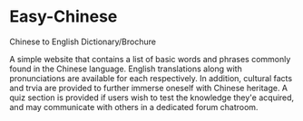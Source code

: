 # Easy-Chinese
Chinese to English Dictionary/Brochure

A simple website that contains a list of basic words and phrases commonly found in the Chinese language.
English translations along with pronunciations are available for each respectively. In addition, cultural facts
and trvia are provided to further immerse oneself with Chinese heritage. A quiz section is provided if users
wish to test the knowledge they'e acquired, and may communicate with others in a dedicated forum chatroom.

